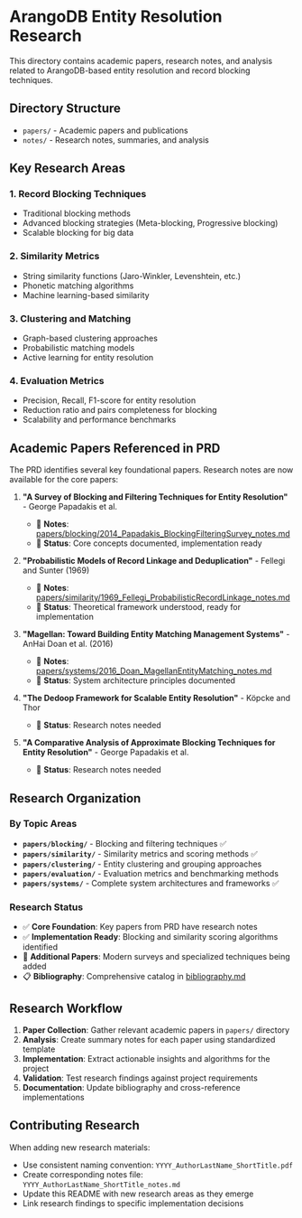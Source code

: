 # ArangoDB Entity Resolution Research

This directory contains academic papers, research notes, and analysis related to ArangoDB-based entity resolution and record blocking techniques.

## Directory Structure

- `papers/` - Academic papers and publications
- `notes/` - Research notes, summaries, and analysis

## Key Research Areas

### 1. Record Blocking Techniques
- Traditional blocking methods
- Advanced blocking strategies (Meta-blocking, Progressive blocking)
- Scalable blocking for big data

### 2. Similarity Metrics
- String similarity functions (Jaro-Winkler, Levenshtein, etc.)
- Phonetic matching algorithms
- Machine learning-based similarity

### 3. Clustering and Matching
- Graph-based clustering approaches
- Probabilistic matching models
- Active learning for entity resolution

### 4. Evaluation Metrics
- Precision, Recall, F1-score for entity resolution
- Reduction ratio and pairs completeness for blocking
- Scalability and performance benchmarks

## Academic Papers Referenced in PRD

The PRD identifies several key foundational papers. Research notes are now available for the core papers:

1. **"A Survey of Blocking and Filtering Techniques for Entity Resolution"** - George Papadakis et al.
   - 📖 **Notes**: [papers/blocking/2014_Papadakis_BlockingFilteringSurvey_notes.md](papers/blocking/2014_Papadakis_BlockingFilteringSurvey_notes.md)
   - 🎯 **Status**: Core concepts documented, implementation ready

2. **"Probabilistic Models of Record Linkage and Deduplication"** - Fellegi and Sunter (1969)
   - 📖 **Notes**: [papers/similarity/1969_Fellegi_ProbabilisticRecordLinkage_notes.md](papers/similarity/1969_Fellegi_ProbabilisticRecordLinkage_notes.md)
   - 🎯 **Status**: Theoretical framework understood, ready for implementation

3. **"Magellan: Toward Building Entity Matching Management Systems"** - AnHai Doan et al. (2016)
   - 📖 **Notes**: [papers/systems/2016_Doan_MagellanEntityMatching_notes.md](papers/systems/2016_Doan_MagellanEntityMatching_notes.md)
   - 🎯 **Status**: System architecture principles documented

4. **"The Dedoop Framework for Scalable Entity Resolution"** - Köpcke and Thor
   - 🎯 **Status**: Research notes needed

5. **"A Comparative Analysis of Approximate Blocking Techniques for Entity Resolution"** - George Papadakis et al.
   - 🎯 **Status**: Research notes needed

## Research Organization

### By Topic Areas
- **`papers/blocking/`** - Blocking and filtering techniques ✅ 
- **`papers/similarity/`** - Similarity metrics and scoring methods ✅
- **`papers/clustering/`** - Entity clustering and grouping approaches
- **`papers/evaluation/`** - Evaluation metrics and benchmarking methods
- **`papers/systems/`** - Complete system architectures and frameworks ✅

### Research Status
- ✅ **Core Foundation**: Key papers from PRD have research notes
- ✅ **Implementation Ready**: Blocking and similarity scoring algorithms identified
- 🔄 **Additional Papers**: Modern surveys and specialized techniques being added
- 📋 **Bibliography**: Comprehensive catalog in [bibliography.md](bibliography.md)

## Research Workflow

1. **Paper Collection**: Gather relevant academic papers in `papers/` directory
2. **Analysis**: Create summary notes for each paper using standardized template
3. **Implementation**: Extract actionable insights and algorithms for the project
4. **Validation**: Test research findings against project requirements
5. **Documentation**: Update bibliography and cross-reference implementations

## Contributing Research

When adding new research materials:
- Use consistent naming convention: `YYYY_AuthorLastName_ShortTitle.pdf`
- Create corresponding notes file: `YYYY_AuthorLastName_ShortTitle_notes.md`
- Update this README with new research areas as they emerge
- Link research findings to specific implementation decisions
